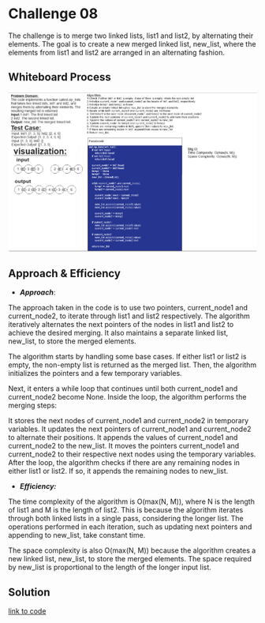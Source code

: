 # Challenge 08

The challenge is to merge two linked lists, list1 and list2, by alternating their elements. The goal is to create a new merged linked list, new_list, where the elements from list1 and list2 are arranged in an alternating fashion.

## Whiteboard Process

![Alt text](zip_lists%20whiteboard.PNG)

## Approach & Efficiency

- ***Approach***:

The approach taken in the code is to use two pointers, current_node1 and current_node2, to iterate through list1 and list2 respectively. The algorithm iteratively alternates the next pointers of the nodes in list1 and list2 to achieve the desired merging. It also maintains a separate linked list, new_list, to store the merged elements.

 The algorithm starts by handling some base cases. If either list1 or list2 is empty, the non-empty list is returned as the merged list. Then, the algorithm initializes the pointers and a few temporary variables.

Next, it enters a while loop that continues until both current_node1 and current_node2 become None. Inside the loop, the algorithm performs the merging steps:

It stores the next nodes of current_node1 and current_node2 in temporary variables.
It updates the next pointers of current_node1 and current_node2 to alternate their positions.
It appends the values of current_node1 and current_node2 to the new_list.
It moves the pointers current_node1 and current_node2 to their respective next nodes using the temporary variables.
After the loop, the algorithm checks if there are any remaining nodes in either list1 or list2. If so, it appends the remaining nodes to new_list.

- ***Efficiency:***

The time complexity of the algorithm is O(max(N, M)), where N is the length of list1 and M is the length of list2. This is because the algorithm iterates through both linked lists in a single pass, considering the longer list. The operations performed in each iteration, such as updating next pointers and appending to new_list, take constant time.

The space complexity is also O(max(N, M)) because the algorithm creates a new linked list, new_list, to store the merged elements. The space required by new_list is proportional to the length of the longer input list.

## Solution

[link to code](linked_list/linked_list.py)
